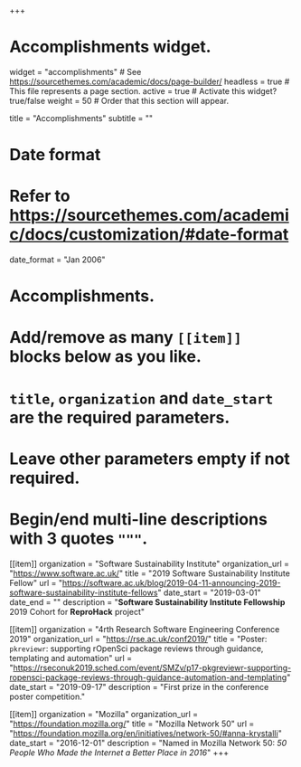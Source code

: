 +++
# Accomplishments widget.
widget = "accomplishments"  # See https://sourcethemes.com/academic/docs/page-builder/
headless = true  # This file represents a page section.
active = true  # Activate this widget? true/false
weight = 50  # Order that this section will appear.

title = "Accomplish&shy;ments"
subtitle = ""

# Date format
#   Refer to https://sourcethemes.com/academic/docs/customization/#date-format
date_format = "Jan 2006"

# Accomplishments.
#   Add/remove as many `[[item]]` blocks below as you like.
#   `title`, `organization` and `date_start` are the required parameters.
#   Leave other parameters empty if not required.
#   Begin/end multi-line descriptions with 3 quotes `"""`.



[[item]]
  organization = "Software Sustainability Institute"
  organization_url = "https://www.software.ac.uk/"
  title = "2019 Software Sustainability Institute Fellow"
  url = "https://software.ac.uk/blog/2019-04-11-announcing-2019-software-sustainability-institute-fellows"
  date_start = "2019-03-01"
  date_end = ""
  description = "**Software Sustainability Institute Fellowship** 2019 Cohort for **ReproHack** project"
  
[[item]]
  organization = "4rth Research Software Engineering Conference 2019"
  organization_url = "https://rse.ac.uk/conf2019/"
  title = "Poster: `pkreviewr`: supporting rOpenSci package reviews through guidance, templating and automation"
  url = "https://rseconuk2019.sched.com/event/SMZv/p17-pkgreviewr-supporting-ropensci-package-reviews-through-guidance-automation-and-templating"
  date_start = "2019-09-17"
  description = "First prize in the conference poster competition."

[[item]]
  organization = "Mozilla"
  organization_url = "https://foundation.mozilla.org/"
  title = "Mozilla Network 50"
  url = "https://foundation.mozilla.org/en/initiatives/network-50/#anna-krystalli"
  date_start = "2016-12-01"
  description = "Named in Mozilla Network 50: _50 People Who Made the Internet a Better Place in 2016_"
+++
